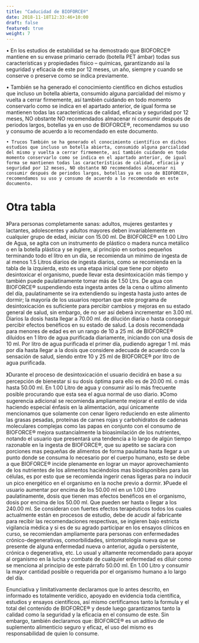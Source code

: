 ```yaml
---
title: "Caducidad de BIOFORCE®"
date: 2018-11-18T12:33:46+10:00
draft: false
featured: true
weight: 7
--- 
```



• En los estudios de estabilidad se ha demostrado que BIOFORCE® mantiene en su envase primario cerrado (botella PET ámbar) todas sus características y propiedades físico – químicas, garantizando así la seguridad y eficacia de este por 12 meses, un año, siempre y cuando se conserve o preserve como se indica previamente.

• También se ha generado el conocimiento científico en dichos estudios que incluso un botella abierta, consumido alguna parcialidad del mismo y vuelta a cerrar firmemente, así también cuidando en todo momento conservarlo como se indica en el apartado anterior, de igual forma se mantienen todas las características de calidad, eficacia y seguridad por 12 meses, NO obstante NO recomendados almacenar ni consumir después de periodos largos, botellas ya en uso de BIOFORCE®, recomendamos su uso y consumo de acuerdo a lo recomendado en este documento.

    • Trucos También se ha generado el conocimiento científico en dichos estudios que incluso un botella abierta, consumido alguna parcialidad del mismo y vuelta a cerrar firmemente, así también cuidando en todo momento conservarlo como se indica en el apartado anterior, de igual forma se mantienen todas las características de calidad, eficacia y seguridad por 12 meses, NO obstante NO recomendados almacenar ni consumir después de periodos largos, botellas ya en uso de BIOFORCE®, recomendamos su uso y consumo de acuerdo a lo recomendado en este documento.

# Otra tabla

》Para personas completamente sanas: adultos, mujeres gestantes y lactantes, adolescentes y adultos mayores deben invariablemente en cualquier grupo de edad, iniciar con 15.00 ml. De BIOFORCE® en 1.00 Litro de Agua, se agita con un instrumento de plástico o madera nunca metálico o en la botella plástica y se ingiere, al principio en sorbos pequeños terminando todo el litro en un día, se recomienda un mínimo de ingesta de al menos 1.5 Litros diarios de ingesta diarios, como se recomienda en la tabla de la izquierda, esto es una etapa inicial que tiene por objeto desintoxicar el organismo, puede llevar esta desintoxicación más tiempo y también puede paulatinamente tomar más de 1.50 Ltrs. De agua con BIOFORCE® suspendiendo esta ingesta antes de la cena o ultimo alimento del día, paulatinamente se ira extendiendo su ingesta hasta justo antes de dormir; la mayoría de los usuarios reportan que este programa de desintoxicación es suficiente para percibir cambios y mejoras en su estado general de salud, sin embargo, de no ser así deberá incrementar en 3.00 ml. Diarios la dosis hasta llegar a 70.00 ml. de dilución diaria o hasta conseguir percibir efectos benéficos en su estado de salud. La dosis recomendada para menores de edad es en un rango de 10 a 25 ml. de BIOFORCE® diluidos en 1 litro de agua purificada diariamente, iniciando con una dosis de 10 ml. Por litro de agua purificada el primer día, pudiendo agregar 1 ml. más por día hasta llegar a la dosis que considere adecuada de acuerdo con la sensación de salud, siendo entre 10 y 25 ml de BIOFORCE® por litro de agua purificada.


》Durante el proceso de desintoxicación el usuario decidirá en base a su percepción de bienestar si su dosis óptima para ello es de 20.00 ml. o más hasta 50.00 ml. En 1.00 Litro de agua y consumir así lo más frecuente posible procurando que esta sea el agua normal de uso diario.
》Como sugerencia adicional se recomienda ampliamente mejorar el estilo de vida haciendo especial énfasis en la alimentación, aquí únicamente mencionamos que solamente con cenar ligero reduciendo en este alimento las grasas pesadas, proteínas de carnes rojas y carbohidratos de cadenas moleculares complejas como las papas en conjunto con el consumo de BIOFORCE® mejora sustancialmente la bioasimilación de los nutrientes, notando el usuario que presentará una tendencia a lo largo de algún tiempo razonable en la ingesta de BIOFORCE®, que su apetito se saciara con porciones mas pequeñas de alimentos de forma paulatina hasta llegar a un punto donde se consuma lo necesario por el cuerpo humano, esto se debe a que BIOFORCE® incide plenamente en lograr un mayor aprovechamiento de los nutrientes de los alimentos haciéndolos mas biodisponibles para las células, es por esto que se recomienda ingerir cenas ligeras para no inducir un pico energético en el organismo en la noche previo a dormir.
》Puede el usuario aumentar por encima de los 50.00 ml en un 1.00 Litro paulatinamente, dosis que tienen mas efectos benéficos en el organismo, dosis por encima de los 50.00 ml. Que pueden ser hasta o llegar a los 240.00 ml. Se consideran con fuertes efectos terapéuticos todos los cuales actualmente están en procesos de estudio, debe de acudir al fabricante para recibir las recomendaciones respectivas, se ingieren bajo estricta vigilancia médica y si es de su agrado participar en los ensayos clínicos en curso, se recomiendan ampliamente para personas con enfermedades crónico-degenerativas, comorbilidades, sintomatología nueva que se  presente de alguna enfermedad nueva o anterior, aguda o persistente, crónica o degenerativa, etc. Lo usual y altamente recomendado para apoyar al organismo en la lucha y combate de cualquier enfermedad es diluir como se menciona al principio de este párrafo 50.00 ml. En 1.00 Litro y consumir la mayor cantidad posible o requerida por el organismo humano a lo largo del día.



Enunciativa y limitativamente declaramos que lo antes descrito, en informado es totalmente verídico, apoyado en evidencia toda científica, estudios y ensayos científicos, así mismo certificamos tanto la formula y el total del contenido de BIOFORCE® y desde luego garantizamos tanto la calidad como la seguridad y la eficacia en el consumo de este. Sin embargo, también declaramos que: 
BIOFORCE® es un aditivo de suplemento alimenticio seguro y eficaz, el uso del mismo es responsabilidad de quien lo consume.
